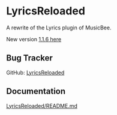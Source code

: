 LyricsReloaded
==============

A rewrite of the Lyrics plugin of MusicBee.

New version [1.1.6 here](https://github.com/mbfrankz/LyricsReloaded/releases/download/1.1.6/mb_LyricsReloaded.zip)

Bug Tracker
-----------
GitHub: [LyricsReloaded](https://github.com/mbfrankz/LyricsReloaded/issues)

Documentation
-------------
[LyricsReloaded/README.md](LyricsReloaded/README.md)
